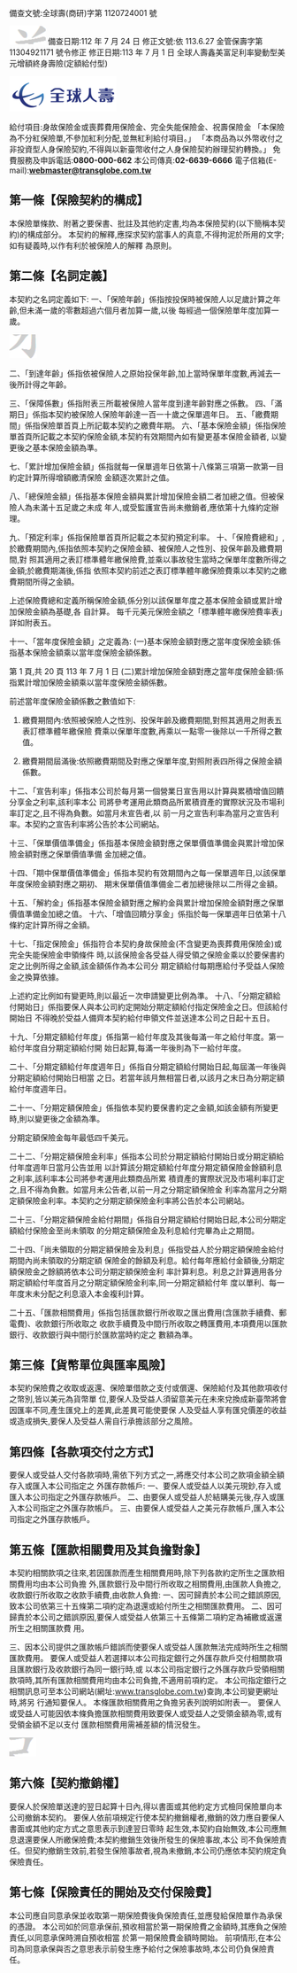 備查文號:全球壽(商研)字第 1120724001 號

![0_image_1.png](0_image_1.png) 備查日期:112 年 7 月 24 日 修正文號:依 113.6.27 金管保壽字第 11304921171 號令修正 修正日期:113 年 7 月 1 日 全球人壽鑫美富足利率變動型美元增額終身壽險(定額給付型)

![0_image_0.png](0_image_0.png)

給付項目:身故保險金或喪葬費用保險金、完全失能保險金、祝壽保險金
「本保險為不分紅保險單,不參加紅利分配,並無紅利給付項目。」 「本商品為以外幣收付之非投資型人身保險契約,不得與以新臺幣收付之人身保險契約辦理契約轉換。」
免費服務及申訴電話:**0800-000-662** 本公司傳真:**02-6639-6666**
電子信箱(E-mail):**webmaster@transglobe.com.tw**

## 第一條【保險契約的構成】

本保險單條款、附著之要保書、批註及其他約定書,均為本保險契約(以下簡稱本契約)的構成部分。 本契約的解釋,應探求契約當事人的真意,不得拘泥於所用的文字;如有疑義時,以作有利於被保險人的解釋 為原則。

## 第二條【名詞定義】

本契約之名詞定義如下: 一、「保險年齡」係指按投保時被保險人以足歲計算之年齡,但未滿一歲的零數超過六個月者加算一歲,以後 每經過一個保險單年度加算一歲。

![0_image_2.png](0_image_2.png)

二、「到達年齡」係指依被保險人之原始投保年齡,加上當時保單年度數,再減去一後所計得之年齡。

三、「保障係數」係指附表三所載被保險人當年度到達年齡對應之係數。 四、「滿期日」係指本契約被保險人保險年齡達一百一十歲之保單週年日。 五、「繳費期間」係指保險單首頁上所記載本契約之繳費年期。 六、「基本保險金額」係指保險單首頁所記載之本契約保險金額,本契約有效期間內如有變更基本保險金額者, 以變更後之基本保險金額為準。

七、「累計增加保險金額」係指就每一保單週年日依第十八條第三項第一款第一目約定計算所得增額繳清保險 金額逐次累計之值。

八、「總保險金額」係指基本保險金額與累計增加保險金額二者加總之值。但被保險人為未滿十五足歲之未成 年人,或受監護宣告尚未撤銷者,應依第十九條約定辦理。

九、「預定利率」係指保險單首頁所記載之本契約預定利率。 十、「保險費總和」,於繳費期間內,係指依照本契約之保險金額、被保險人之性別、投保年齡及繳費期間,對 照其適用之表訂標準體年繳保險費,並乘以事故發生當時之保單年度數所得之金額;於繳費期滿後,係指 依照本契約前述之表訂標準體年繳保險費乘以本契約之繳費期間所得之金額。

上述保險費總和定義所稱保險金額,係分別以該保單年度之基本保險金額或累計增加保險金額為基礎,各 自計算。 每千元美元保險金額之「標準體年繳保險費率表」詳如附表五。

十一、「當年度保險金額」之定義為:
(一)基本保險金額對應之當年度保險金額:係指基本保險金額乘以當年度保險金額係數。

第 1 頁,共 20 頁 113 年 7 月 1 日
(二)累計增加保險金額對應之當年度保險金額:係指累計增加保險金額乘以當年度保險金額係數。

前述當年度保險金額係數之數值如下:
1. 繳費期間內:依照被保險人之性別、投保年齡及繳費期間,對照其適用之附表五表訂標準體年繳保險 費乘以保單年度數,再乘以一點零一後除以一千所得之數值。

2. 繳費期間屆滿後:依照繳費期間及對應之保單年度,對照附表四所得之保險金額係數。

十二、「宣告利率」係指本公司於每月第一個營業日宣告用以計算與累積增值回饋分享金之利率,該利率本公 司將參考運用此類商品所累積資產的實際狀況及市場利率訂定之,且不得為負數。如當月未宣告者,以 前一月之宣告利率為當月之宣告利率。本契約之宣告利率將公告於本公司網站。

十三、「保單價值準備金」係指基本保險金額對應之保單價值準備金與累計增加保險金額對應之保單價值準備 金加總之值。

十四、「期中保單價值準備金」係指本契約有效期間內之每一保單週年日,以該保單年度保險金額對應之期初、
期末保單價值準備金二者加總後除以二所得之金額。

十五、「解約金」係指基本保險金額對應之解約金與累計增加保險金額對應之保單價值準備金加總之值。 十六、「增值回饋分享金」係指於每一保單週年日依第十八條約定計算所得之金額。

十七、「指定保險金」係指符合本契約身故保險金(不含變更為喪葬費用保險金)或完全失能保險金申領條件 時,以該保險金各受益人得受領之保險金乘以於要保書約定之比例所得之金額,該金額係作為本公司分 期定額給付每期應給付予受益人保險金之換算依據。

 上述約定比例如有變更時,則以最近ㄧ次申請變更比例為準。 十八、「分期定額給付開始日」係指要保人與本公司約定開始分期定額給付指定保險金之日。但該給付開始日 不得晚於受益人備齊本契約給付申領文件並送達本公司之日起十五日。

十九、「分期定額給付年度」係指第一給付年度及其後每滿一年之給付年度。第一給付年度自分期定額給付開 始日起算,每滿一年後則為下一給付年度。

二十、「分期定額給付年度週年日」係指自分期定額給付開始日起,每屆滿一年後與分期定額給付開始日相當 之日。若當年該月無相當日者,以該月之末日為分期定額給付年度週年日。

二十一、「分期定額保險金」係指依本契約要保書約定之金額,如該金額有所變更時,則以變更後之金額為準。

分期定額保險金每年最低四千美元。

二十二、「分期定額保險金利率」係指本公司於分期定額給付開始日或分期定額給付年度週年日當月公告並用 以計算該分期定額給付年度分期定額保險金餘額利息之利率,該利率本公司將參考運用此類商品所累 積資產的實際狀況及市場利率訂定之,且不得為負數。如當月未公告者,以前一月之分期定額保險金 利率為當月之分期定額保險金利率。本契約之分期定額保險金利率將公告於本公司網站。

二十三、「分期定額保險金給付期間」係指自分期定額給付開始日起,本公司分期定額給付保險金至尚未領取 的分期定額保險金及利息給付完畢為止之期間。

二十四、「尚未領取的分期定額保險金及利息」係指受益人於分期定額保險金給付期間內尚未領取的分期定額 保險金的餘額及利息。給付每年應給付金額後,分期定額保險金之餘額將依本公司分期定額保險金利 率計算利息。利息之計算適用各分期定額給付年度首月之分期定額保險金利率,同一分期定額給付年 度以單利、每一年度末未分配之利息滾入本金複利計算。

二十五、「匯款相關費用」係指包括匯款銀行所收取之匯出費用(含匯款手續費、郵電費)、收款銀行所收取之 收款手續費及中間行所收取之轉匯費用,本項費用以匯款銀行、收款銀行與中間行於匯款當時約定之 數額為準。

## 第三條【貨幣單位與匯率風險】

本契約保險費之收取或返還、保險單借款之支付或償還、保險給付及其他款項收付之幣別,皆以美元為貨幣單 位,要保人及受益人須留意美元在未來兌換成新臺幣將會因匯率不同,產生匯兌上的差異,此差異可能使要保 人及受益人享有匯兌價差的收益或造成損失,要保人及受益人需自行承擔該部分之風險。

## 第四條【各款項交付之方式】

要保人或受益人交付各款項時,需依下列方式之一,將應交付本公司之款項金額全額存入或匯入本公司指定之 外匯存款帳戶:
一、要保人或受益人以美元現鈔,存入或匯入本公司指定之外匯存款帳戶。 二、由要保人或受益人於結購美元後,存入或匯入本公司指定之外匯存款帳戶。 三、由要保人或受益人之美元存款帳戶,匯入本公司指定之外匯存款帳戶。

## 第五條【匯款相關費用及其負擔對象】

本契約相關款項之往來,若因匯款而產生相關費用時,除下列各款約定所生之匯款相關費用均由本公司負擔 外,匯款銀行及中間行所收取之相關費用,由匯款人負擔之,收款銀行所收取之收款手續費,由收款人負擔: 一、因可歸責於本公司之錯誤原因,致本公司依第三十五條第二項約定為退還或給付所生之相關匯款費用。 二、因可歸責於本公司之錯誤原因,要保人或受益人依第三十五條第二項約定為補繳或返還所生之相關匯款費 用。

三、因本公司提供之匯款帳戶錯誤而使要保人或受益人匯款無法完成時所生之相關匯款費用。 要保人或受益人若選擇以本公司指定銀行之外匯存款戶交付相關款項且匯款銀行及收款銀行為同一銀行時,或 以本公司指定銀行之外匯存款戶受領相關款項時,其所有匯款相關費用均由本公司負擔,不適用前項約定。 本公司指定銀行之相關訊息可至本公司網站(網址:www.transglobe.com.tw)查詢,本公司變更網址時,將另 行通知要保人。 本條匯款相關費用之負擔另表列說明如附表一。 要保人或受益人可能因依本條負擔匯款相關費用致要保人或受益人之受領金額為零,或有受領金額不足以支付 匯款相關費用需補差額的情況發生。

![2_image_0.png](2_image_0.png)

## 第六條【契約撤銷權】

要保人於保險單送達的翌日起算十日內,得以書面或其他約定方式檢同保險單向本公司撤銷本契約。 要保人依前項規定行使本契約撤銷權者,撤銷的效力應自要保人書面或其他約定方式之意思表示到達翌日零時 起生效,本契約自始無效,本公司應無息退還要保人所繳保險費;本契約撤銷生效後所發生的保險事故,本公 司不負保險責任。但契約撤銷生效前,若發生保險事故者,視為未撤銷,本公司仍應依本契約規定負保險責任。

## 第七條【保險責任的開始及交付保險費】

本公司應自同意承保並收取第一期保險費後負保險責任,並應發給保險單作為承保的憑證。 本公司如於同意承保前,預收相當於第一期保險費之金額時,其應負之保險責任,以同意承保時溯自預收相當 於第一期保險費金額時開始。 前項情形,在本公司為同意承保與否之意思表示前發生應予給付之保險事故時,本公司仍負保險責任。